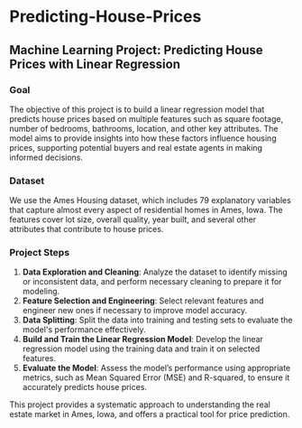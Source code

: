 # Predicting-House-Prices
## Machine Learning Project: Predicting House Prices with Linear Regression

### Goal
The objective of this project is to build a linear regression model that predicts house prices based on multiple features such as square footage, number of bedrooms, bathrooms, location, and other key attributes. The model aims to provide insights into how these factors influence housing prices, supporting potential buyers and real estate agents in making informed decisions.

### Dataset
We use the Ames Housing dataset, which includes 79 explanatory variables that capture almost every aspect of residential homes in Ames, Iowa. The features cover lot size, overall quality, year built, and several other attributes that contribute to house prices.

### Project Steps
1. **Data Exploration and Cleaning**: Analyze the dataset to identify missing or inconsistent data, and perform necessary cleaning to prepare it for modeling.
2. **Feature Selection and Engineering**: Select relevant features and engineer new ones if necessary to improve model accuracy.
3. **Data Splitting**: Split the data into training and testing sets to evaluate the model's performance effectively.
4. **Build and Train the Linear Regression Model**: Develop the linear regression model using the training data and train it on selected features.
5. **Evaluate the Model**: Assess the model’s performance using appropriate metrics, such as Mean Squared Error (MSE) and R-squared, to ensure it accurately predicts house prices.

This project provides a systematic approach to understanding the real estate market in Ames, Iowa, and offers a practical tool for price prediction.

